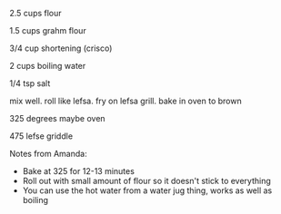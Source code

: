 2.5 cups flour

1.5 cups grahm flour

3/4 cup shortening (crisco)

2 cups boiling water

1/4 tsp salt

mix well. roll like lefsa. fry on lefsa grill. bake in oven to brown

325 degrees maybe oven

475 lefse griddle


Notes from Amanda:
* Bake at 325 for 12-13 minutes
* Roll out with small amount of flour so it doesn't stick to everything
* You can use the hot water from a water jug thing, works as well as boiling
